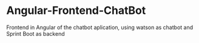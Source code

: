 # Angular-Frontend-ChatBot


Frontend in Angular of the chatbot aplication, using watson as chatbot and Sprint Boot as backend

